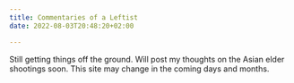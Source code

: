 ```yaml
---
title: Commentaries of a Leftist
date: 2022-08-03T20:48:20+02:00

---
```


Still getting things off the ground. Will post my thoughts on the Asian elder shootings soon.
This site may change in the coming days and months.
